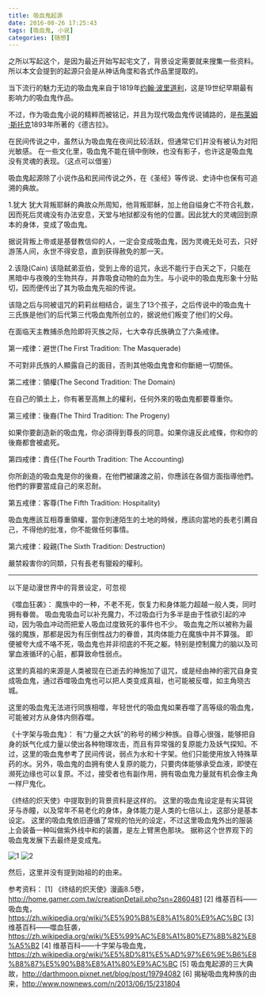 ```yaml
---
title: 吸血鬼起源
date: 2016-08-26 17:25:43
tags: [吸血鬼, 小说]
categories: [随想]
---
```


之所以写起这个，是因为最近开始写起宅文了，背景设定需要就来搜集一些资料。
所以本文会提到的起源只会是从神话角度和各式作品里提取的。

<!--more-->

当下流行的魅力无边的吸血鬼来自于1819年[约翰·波里道利](https://zh.wikipedia.org/wiki/%E7%B4%84%E7%BF%B0%C2%B7%E5%A8%81%E5%BB%89%C2%B7%E6%B3%A2%E9%87%8C%E9%81%93%E5%88%A9)，这是19世纪早期最有影响力的吸血鬼作品。

不过，作为吸血鬼小说的精粹而被铭记，并且为现代吸血鬼传说铺路的，是[布莱姆·斯托克](https://zh.wikipedia.org/wiki/%E5%B8%83%E8%8E%B1%E5%A7%86%C2%B7%E6%96%AF%E6%89%98%E5%85%8B)1893年所著的《德古拉》。

在民间传说之中，虽然认为吸血鬼在夜间比较活跃，但通常它们并没有被认为对阳光敏感。
在一些文化里，吸血鬼不能在镜中倒映，也没有影子，也许这是吸血鬼没有灵魂的表现。（这点可以借鉴）

吸血鬼起源除了小说作品和民间传说之外，在《圣经》等传说、史诗中也保有可追溯的典故。

1.犹大
犹大背叛耶稣的典故众所周知，他背叛耶稣，加上他自缢身亡不符合礼数，因而死后灵魂没有办法安息，天堂与地狱都没有他的位置。因此犹大的灵魂回到原本的身体，变成了吸血鬼。

据说背叛上帝或是基督教信仰的人，一定会变成吸血鬼，因为灵魂无处可去，只好游荡人间，永世不得安息，直到获得赦免的那一天。

2.该隐(Cain)
该隐弑弟亚伯，受到上帝的诅咒，永远不能行于白天之下，只能在黑暗中与夜晚的生物共存，并靠吸食动物的血为生。与小说中的吸血鬼形象十分贴切，因而便传出了其为吸血鬼先祖的传说。

该隐之后与同被诅咒的莉莉丝相结合，诞生了13个孩子，之后传说中的吸血鬼十三氏族是他们的后代第三代吸血鬼所创立的，据说他们叛变了他们的父母。

在面临天主教捕杀危险即将灭族之际，七大幸存氏族确立了六条戒律。

第一戒律：避世(The First Tradition: The Masquerade)

不可對非氏族的人顯露自己的面目，否則其他吸血鬼會和你斷絕一切關係。

第二戒律：領權(The Second Tradition: The Domain)

在自己的領土上，你有著至高無上的權利，任何外來的吸血鬼都要尊重你。

第三戒律：後裔(The Third Tradition: The Progeny)

如果你要創造新的吸血鬼，你必須得到尊長的同意。如果你違反此戒條，你和你的後裔都會被處死。

第四戒律：責任(The Fourth Tradition: The Accounting)

你所創造的吸血鬼是你的後裔，在他們被讓渡之前，你應該在各個方面指導他們。他們的罪要當成自己的來忍耐。

第五戒律：客尊(The Fifth Tradition: Hospitality)

吸血鬼應該互相尊重領權，當你到達陌生的土地的時候，應該向當地的長老引薦自己，不得他的批准，你不能做任何事情。

第六戒律：殺親(The Sixth Tradition: Destruction)

嚴禁殺害你的同類，只有長老有獵殺的權利。

----
以下是动漫世界中的背景设定，可忽视

《噬血狂袭》：
魔族中的一种，不老不死，恢复力和身体能力超越一般人类，同时拥有眷兽。
吸血鬼吸血可以补充魔力，不过吸血行为多半是由于性欲引起的冲动，因为吸血冲动而把爱人吸血过度致死的事件也不少。
吸血鬼之所以被称为最强的魔族，那都是因为有压倒性战力的眷兽，其肉体能力在魔族中并不算强。
即便被夸大成不咯不死，吸血鬼也并非彻底的不死之躯。特别是控制魔力的脑以及司掌血液循环的心脏，都算致命性弱点。

这里的真祖的来源是人类被现在已逝去的神施加了诅咒，或是经由神的密咒自身变成吸血鬼，通过吞噬吸血鬼也可以把人类变成真祖，也可能被反噬，如主角晓古城。

这里的吸血鬼无法进行同族相噬，年轻世代的吸血鬼如果吞噬了高等级的吸血鬼，可能被对方从身体内侧吞噬。

《十字架与吸血鬼》：
有“力量之大妖”的称号的稀少种族。自尊心很强，能够把自身的妖气化成力量以使出各种物理攻击，而且有异常强的复原能力及妖气探知。不过，这里的吸血鬼参考了民间传说，弱点为水和十字架。他们只能使用放入特殊草药的水。另外，吸血鬼的血拥有使人复原的能力，只要肉体能够承受血液，即使在濒死边缘也可以复原。不过，接受者也有副作用，拥有吸血鬼力量就有机会像主角一样尸鬼化。

《终结的炽天使》中提取到的背景资料是这样的。
这里的吸血鬼设定是有尖耳锐牙与赤瞳，以及常年不易老化的身体，身体能力是人类的七倍以上，这部分是基本设定。
这里的吸血鬼依旧遵循了常规的怕光的设定，不过这里吸血鬼外出的服装上会装备一种叫做紫外线中和的装置，是左上臂黑色那块。
据称这个世界观下的吸血鬼发展下去最终是变成鬼。

![1](http://i.imgur.com/me09VE4.jpg)
![2](http://imgur.com/1ZVktDQ)

然后，这里并没有提到始祖的的由来。

参考资料：
[1] 《终结的炽天使》漫画8.5卷，http://home.gamer.com.tw/creationDetail.php?sn=2860481
[2] 维基百科——吸血鬼，https://zh.wikipedia.org/wiki/%E5%90%B8%E8%A1%80%E9%AC%BC
[3] 维基百科——噬血狂袭，https://zh.wikipedia.org/wiki/%E5%99%AC%E8%A1%80%E7%8B%82%E8%A5%B2
[4] 维基百科——十字架与吸血鬼，https://zh.wikipedia.org/wiki/%E5%8D%81%E5%AD%97%E6%9E%B6%E8%88%87%E5%90%B8%E8%A1%80%E9%AC%BC
[5] 吸血鬼起源的三大典故，http://darthmoon.pixnet.net/blog/post/19794082
[6] 揭秘吸血鬼种族的由来，http://www.nownews.com/n/2013/06/15/231804